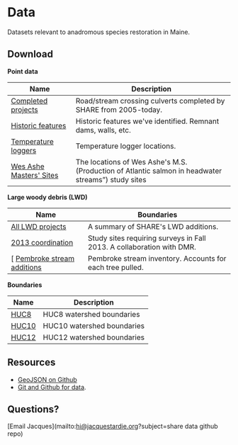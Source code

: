 Data
====

Datasets relevant to anadromous species restoration in Maine.

Download
--------

**Point data**

| Name | Description |
| ---- | ----------- |
| [Completed projects](https://github.com/salmonhabitat/data/blob/master/data/completed.geojson)    | Road/stream crossing culverts completed by SHARE from 2005-today. |
| [Historic features](https://github.com/salmonhabitat/data/blob/master/data/historic.geojson)      | Historic features we've identified. Remnant dams, walls, etc. |
| [Temperature loggers](https://github.com/salmonhabitat/data/blob/master/data/loggers.geojson)     | Temperature logger locations. |
| [Wes Ashe Masters' Sites](https://github.com/salmonhabitat/data/blob/master/data/wesAshe.geojson) | The locations of Wes Ashe's M.S. (Production of Atlantic salmon in headwater streams”) study sites |

**Large woody debris (LWD)**

| Name | Boundaries |
| ---- | ---------- |
| [All LWD projects](https://github.com/salmonhabitat/data/blob/master/data/lwd/largeWoodyDebris.geojson)       | A summary of SHARE's LWD additions. |
| [2013 coordination](https://github.com/salmonhabitat/data/blob/master/data/lwd/2013lwdCoordination.geojson)   | Study sites requiring surveys in Fall 2013. A collaboration with DMR. |
[ [Pembroke stream additions](https://github.com/salmonhabitat/data/blob/master/data/lwd/pembrook.geojson)      | Pembroke stream inventory. Accounts for each tree pulled. |

**Boundaries**

| Name | Description |
| ---- | ----------- |
| [HUC8](https://github.com/salmonhabitat/data/blob/master/data/watersheds/huc8.geojson) | HUC8 watershed boundaries |
| [HUC10](https://github.com/salmonhabitat/data/blob/master/data/watersheds/huc10.geojson) | HUC10 watershed boundaries |
| [HUC12](https://github.com/salmonhabitat/data/blob/master/data/watersheds/huc12.geojson) | HUC12 watershed boundaries |


Resources
---------

- [GeoJSON on Github](http://blog.geomusings.com/2013/06/18/geojson-on-github-now-what/)
- [Git and Github for data](http://blog.okfn.org/2013/07/02/git-and-github-for-data/).

Questions?
----------

[Email Jacques](mailto:hi@jacquestardie.org?subject=share data github repo)
